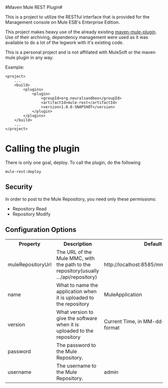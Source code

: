 #Maven Mule REST Plugin#

This is a project to utilize the RESTful interface that is provided for the Management console on Mule ESB's Enterprise Edition. 

This project makes heavy use of the already existing [maven-mule-plugin](https://github.com/mulesoft/maven-mule-plugin). Use of their archiving, dependency management were used as it was available to do a lot of the legwork with it's existing code.

This is a personal project and is not affiliated with MuleSoft or the maven mule plugin in any way.

Example:

	<project>
		...
		<build>
			<plugins>
				<plugin>
					<groupId>org.neuralsandbox</groupId>
					<artifactId>mule-rest</artifactId>
					<version>1.0.0-SNAPSHOT</version>
				</plugin>
			</plugins>
		</build>
		...
	</project>

# Calling the plugin #

There is only one goal, deploy. To call the plugin, do the following

	mule-rest:deploy

## Security ##
In order to post to the Mule Repository, you need only these permissions:

*	Repository Read 
*	Repository Modify

## Configuration Options ##
<table>
	<tr>
		<th>Property
		<th>Description
		<th>Default
<tr>
	<td>
		muleRepositoryUrl
	<td>
		The URL of the Mule MMC, with the path to the repository(usually .../api/repository)
	<td>
		http://localhost:8585/mmc/api/repository
<tr>
	<td>
		name
	<td>
		What to name the application when it is uploaded to the repository
	<td>
		MuleApplication
<tr>
	<td>
		version
	<td>
		What version to give the software when it is uploaded to the repository
	<td>
		Current Time, in MM-dd-yyyy HH:mm:ss format
<tr>
	<td>
		password
	<td>
		The password to the Mule Repository.
<tr>
	<td>
		username
	<td>
		The username to the Mule Repository.
	<td>
		admin
</table> 